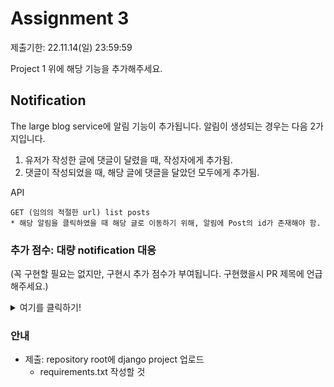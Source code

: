 # Assignment 3

제출기한: 22.11.14(일) 23:59:59

Project 1 위에 해당 기능을 추가해주세요.

## Notification

The large blog service에 알림 기능이 추가됩니다. 알림이 생성되는 경우는 다음 2가지입니다.

1. 유저가 작성한 글에 댓글이 달렸을 때, 작성자에게 추가됨.
2. 댓글이 작성되었을 때, 해당 글에 댓글을 달았던 모두에게 추가됨.

API
```
GET (임의의 적절한 url) list posts
* 해당 알림을 클릭하였을 때 해당 글로 이동하기 위해, 알림에 Post의 id가 존재해야 함.
```

### 추가 점수: 대량 notification 대응
(꼭 구현할 필요는 없지만, 구현시 추가 점수가 부여됩니다. 구현했을시 PR 제목에 언급해주세요.)

<details>
<summary>여기를 클릭하기!</summary>
만약 n명이 해당 Post에 댓글을 작성하였을 경우, 약 n개의 알림을 생성해야 하므로 해당 글에 댓글을 달 때 꽤 오랜 시간이 걸릴 수 있습니다.

글에 댓글을 작성한 작성자가 늘어나더라도, 댓글을 다는 시간이 늘어나지 않도록 하려면 어떻게 해야 할까요?

해결할 방법을 고민해보고 PR 내용에 적어주세요. (실제로 코드에 적용되면 더 좋습니다.)
</details>

### 안내
- 제출: repository root에 django project 업로드
  - requirements.txt 작성할 것


